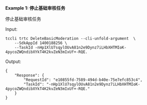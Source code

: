 **Example 1: 停止基础审核任务**

停止基础审核任务

Input: 

```
tccli trtc DeleteBasicModeration --cli-unfold-argument  \
    --SdkAppId 1400188256 \
    --TaskId -nHp1XlU7sqylOUvA81n2e9Dynz7iLHbXHTMIoK-4pycoZWQndibXYkT4K2kvZeN3mIxUf+-RQE.
```

Output: 
```
{
    "Response": {
        "RequestId": "e10855fd-7589-494d-b40e-75e7efc853c4",
        "TaskId": "-nHp1XlU7sqylOUvA81n2e9Dynz7iLHbXHTMIoK-4pycoZWQndibXYkT4K2kvZeN3mIxUf+-RQE."
    }
}
```

